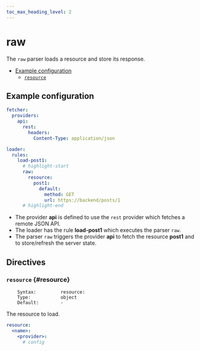 ```yaml
---
toc_max_heading_level: 2
---
```


# raw

The `raw` parser loads a resource and store its response.

- [Example configuration](#example-configuration)
  - [`resource`](#resource)

## Example configuration

```yaml
fetcher:
  providers:
    api:
      rest:
        headers:
          Content-Type: application/json

loader:
  rules:
    load-post1:
      # highlight-start
      raw:
        resource:
          post1:
            default:
              method: GET
              url: https://backend/posts/1
      # highlight-end
```

- The provider **api** is defined to use the `rest` provider which fetches a remote JSON API.
- The loader has the rule **load-post1** which executes the parser `raw`.
- The parser `raw` triggers the provider **api** to fetch the resource **post1** and to store/refresh the server state.

## Directives

### `resource` {#resource}

```
    Syntax:         resource:
    Type:           object
    Default:        -
```

The resource to load.

```yaml
resource:
  <name>:
    <provider>:
      # config
```
